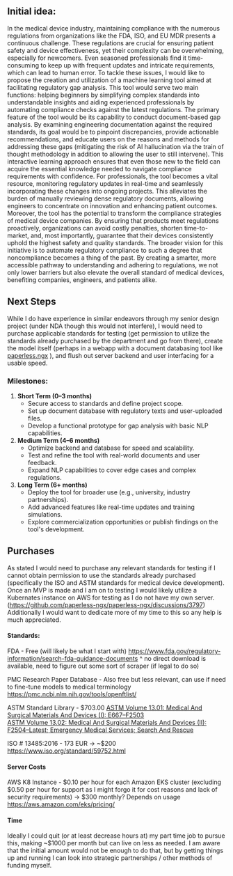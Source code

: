 ## Initial idea:
In the medical device industry, maintaining compliance with the numerous regulations from organizations like the FDA, ISO, and EU MDR presents a continuous challenge. These regulations are crucial for ensuring patient safety and device effectiveness, yet their complexity can be overwhelming, especially for newcomers. Even seasoned professionals find it time-consuming to keep up with frequent updates and intricate requirements, which can lead to human error. 
To tackle these issues, I would like to propose the creation and utilization of a machine learning tool aimed at facilitating regulatory gap analysis. This tool would serve two main functions: helping beginners by simplifying complex standards into understandable insights and aiding experienced professionals by automating compliance checks against the latest regulations. The primary feature of the tool would be its capability to conduct document-based gap analysis. By examining engineering documentation against the required standards, its goal would be to pinpoint discrepancies, provide actionable recommendations, and educate users on the reasons and methods for addressing these gaps (mitigating the risk of AI hallucination via the train of thought methodology in addition to allowing the user to still intervene). 
This interactive learning approach ensures that even those new to the field can acquire the essential knowledge needed to navigate compliance requirements with confidence. For professionals, the tool becomes a vital resource, monitoring regulatory updates in real-time and seamlessly incorporating these changes into ongoing projects. This alleviates the burden of manually reviewing dense regulatory documents, allowing engineers to concentrate on innovation and enhancing patient outcomes. Moreover, the tool has the potential to transform the compliance strategies of medical device companies. 
By ensuring that products meet regulations proactively, organizations can avoid costly penalties, shorten time-to-market, and, most importantly, guarantee that their devices consistently uphold the highest safety and quality standards. The broader vision for this initiative is to automate regulatory compliance to such a degree that noncompliance becomes a thing of the past. By creating a smarter, more accessible pathway to understanding and adhering to regulations, we not only lower barriers but also elevate the overall standard of medical devices, benefiting companies, engineers, and patients alike.

## Next Steps

While I do have experience in similar endeavors through my senior design project (under NDA though this would not interfere), I would need to purchase applicable standards for testing (get permission to utilize the standards already purchased by the department and go from there), create the model itself (perhaps in a webapp with a document databasing tool like [paperless.ngx](https://github.com/paperless-ngx/paperless-ngx/) ), and flush out server backend and user interfacing for a usable speed.
### Milestones:

1. **Short Term (0–3 months)**
    - Secure access to standards and define project scope.
    - Set up document database with regulatory texts and user-uploaded files.
    - Develop a functional prototype for gap analysis with basic NLP capabilities.
2. **Medium Term (4–6 months)**
    - Optimize backend and database for speed and scalability.
    - Test and refine the tool with real-world documents and user feedback.
    - Expand NLP capabilities to cover edge cases and complex regulations.
3. **Long Term (6+ months)**
    - Deploy the tool for broader use (e.g., university, industry partnerships).
    - Add advanced features like real-time updates and training simulations.
    - Explore commercialization opportunities or publish findings on the tool's development.

## Purchases
As stated I would need to purchase any relevant standards for testing if I cannot obtain permission to use the standards already purchased (specifically the ISO and ASTM standards for medical device development). Once an MVP is made and I am on to testing I would likely utilize a Kubernates instance on AWS for testing as I do not have my own server. (https://github.com/paperless-ngx/paperless-ngx/discussions/3797) Additionally I would want to dedicate more of my time to this so any help is much appreciated.

#### Standards: 
FDA - Free (will likely be what I start with)
https://www.fda.gov/regulatory-information/search-fda-guidance-documents
^ no direct download is available, need to figure out some sort of scraper (if legal to do so)

PMC Research Paper Database - Also free but less relevant, can use if need to fine-tune models to medical terminology
https://pmc.ncbi.nlm.nih.gov/tools/openftlist/

ASTM Standard Library - $703.00
[ASTM Volume 13.01: Medical And Surgical Materials And Devices (I): E667–F2503](https://www.astm.org/astm-bos-13.01.html)  
[ASTM Volume 13.02: Medical And Surgical Materials And Devices (II): F2504–Latest; Emergency Medical Services; Search And Rescue](https://www.astm.org/astm-bos-13.02.html)

ISO # 13485:2016 - 173 EUR -> ~$200
https://www.iso.org/standard/59752.html

#### Server Costs
AWS K8 Instance - $0.10 per hour for each Amazon EKS cluster (excluding $0.50 per hour for support as I might forgo it for cost reasons and lack of security requirements) -> $300 monthly? Depends on usage
https://aws.amazon.com/eks/pricing/

#### Time
Ideally I could quit (or at least decrease hours at) my part time job to pursue this, making ~$1000 per month but can live on less as needed. I am aware that the initial amount would not be enough to do that, but by getting things up and running I can look into strategic partnerships / other methods of funding myself.

